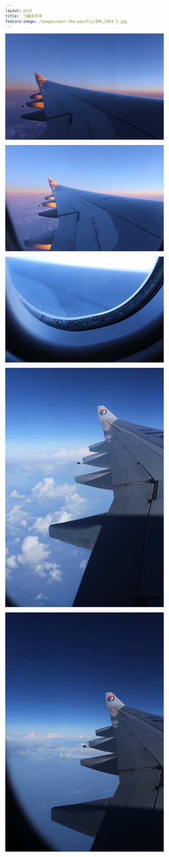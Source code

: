 ```yaml
---
layout: post
title:  飞越太平洋
feature-image: /images/over-the-pacific/IMG_2564_1.jpg
---
```

<!--more-->

![](/images/over-the-pacific/IMG_2543_1.jpg)

![](/images/over-the-pacific/IMG_2546_1.jpg)

![](/images/over-the-pacific/IMG_2558_1.jpg)

![](/images/over-the-pacific/IMG_2564_1.jpg)

![](/images/over-the-pacific/IMG_2568_1.jpg)
